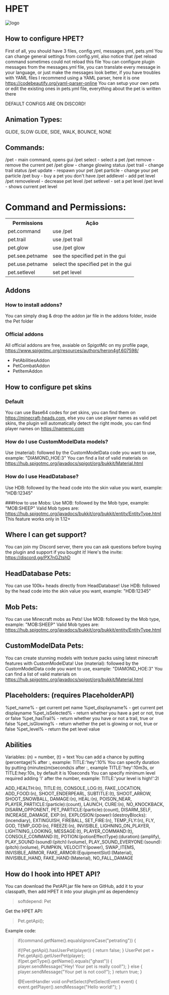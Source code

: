# HPET

![logo](https://i.imgur.com/ViZiV7i.png)

## How to configure HPET?

First of all, you should have 3 files, config.yml, messages.yml, pets.yml
You can change general settings from config.yml, also notice that /pet reload command sometimes could not reload this file
You can configure plugin messages from the messages.yml file, you can translate every message in your language, or just make the messages look better, if you have troubles with YAML files I recommend using a YAML parser, here it is one https://codebeautify.org/yaml-parser-online
You can setup your own pets or edit the existing ones in pets.yml file, everything about the pet is written there

DEFAULT CONFIGS ARE ON DISCORD!

## Animation Types:
GLIDE, SLOW GLIDE, SIDE, WALK, BOUNCE, NONE

## Commands:
/pet - main command, opens gui
/pet select <petname> - select a pet
/pet remove - remove the current pet
/pet glow - change glowing status
/pet trail - change trail status
/pet update - respawn your pet
/pet particle <particle> - change your pet particle
/pet buy <petname> - buy a pet you don't have
/pet addlevel <petname> <amount> - add pet level
/pet removelevel <petname> <amount> - decrease pet level
/pet setlevel <petname> <amount> - set a pet level
/pet level - shows current pet level

# Command and Permissions:
<table>
    <tr>
        <th>Permissions</th>
        <th>Ação</th>
    </tr>
    <tr>
        <td>pet.command</td>
        <td>use /pet</td>
    </tr>
    <tr>
        <td>pet.trail</td>
        <td>use /pet trail</td>
    </tr>
    <tr>
        <td>pet.glow</td>
        <td>use /pet glow</td>
    </tr>
    <tr>
        <td>pet.see.petname</td>
        <td>see the specified pet in the gui</td>
    </tr>
    <tr>
        <td>pet.use.petname</td>
        <td>select the specified pet in the gui</td>
    </tr>
    <tr>
        <td>pet.setlevel</td>
        <td>set pet level</td>
    </tr>
</table>

## Addons

### How to install addons?
You can simply drag & drop the addon jar file in the addons folder, inside the Pet folder

### Official addons
All official addons are free, avaiable on SpigotMc on my profile page, https://www.spigotmc.org/resources/authors/heron4gf.607598/

- PetAbilitiesAddon
- PetCombatAddon
- PetItemAddon

## How to configure pet skins

### Default
You can use Base64 codes for pet skins, you can find them on https://minecraft-heads.com, else you can use player names as valid pet skins, the plugin will automatically detect the right mode, you can find player names on https://namemc.com

### How do I use CustomModelData models?
Use (material): followed by the CustomModelData code you want to use, example: "DIAMOND_HOE:3"
You can find a list of valid materials on https://hub.spigotmc.org/javadocs/spigot/org/bukkit/Material.html

### How do I use HeadDatabase?
Use HDB: followed by the head code into the skin value you want, example:
"HDB:12345"

###How to use Mobs:
Use MOB: followed by the Mob type, example: "MOB:SHEEP"
Valid Mob types are: https://hub.spigotmc.org/javadocs/bukkit/org/bukkit/entity/EntityType.html
This feature works only in 1.12+

## Where I can get support?
You can join my Discord server, there you can ask questions before buying the plugin and support if you bought it! Here's the invite: https://discord.gg/PX7nGZtshD

## HeadDatabase Pets:
You can use 100k+ heads directly from HeadDatabase! Use HDB: followed by the head code into the skin value you want, example:
"HDB:12345"

## Mob Pets:
You can use Minecraft mobs as Pets!
Use MOB: followed by the Mob type, example: "MOB:SHEEP"
Valid Mob types are: https://hub.spigotmc.org/javadocs/bukkit/org/bukkit/entity/EntityType.html

## CustomModelData Pets:
You can create stunning models with texture packs using latest minecraft features with CustomModelData!
Use (material): followed by the CustomModelData code you want to use, example: "DIAMOND_HOE:3"
You can find a list of valid materials on https://hub.spigotmc.org/javadocs/spigot/org/bukkit/Material.html

## Placeholders: (requires PlaceholderAPI)
%pet_name% - get current pet name
%pet_displayname% - get current pet displayname
%pet_isSelected% - return whether you have a pet or not, true or false
%pet_hasTrail% - return whether you have or not a trail, true or false
%pet_isGlowing% - return whether the pet is glowing or not, true or false
%pet_level% - return the pet level value

## Abilities
Variables: (n) = number, (t) = text
You can add a chance by putting (percentage)% after :, example: TITLE:'hey':10%
You can specify duration by putting (minutes)m(seconds)s after :, example TITLE:'hey':10m3s, or TITLE:hey:10s, by default it is 10seconds
You can specify minimum level required adding 'l' after the number, example: TITLE:'your level is high!':2l

ADD_HEALTH:(n), TITLE:(t), CONSOLE_LOG:(t), FAKE_LOCATION, ADD_FOOD:(n), SHOOT_ENDERPEARL, SUBTITLE:(t), SHOOT_ARROW, SHOOT_SNOWBALL, DAMAGE:(n), HEAL:(n), POISON_NEAR, PLAYER_PARTICLE:(particle):(count), LAUNCH, CURE:(n), NO_KNOCKBACK, DISARM_OPPONENT, PET_PARTICLE:(particle):(count), DISARM_SELF, INCREASE_DAMAGE, EXP:(n), EXPLOSION:(power):(destroyBlocks):(incendiary), EXTINGUISH, FIREBALL, SET_FIRE:(n), TEMP_FLY:(n), FLY, GOD, TEMP_GOD:(n), FREEZE:(n), INVISIBLE, LIGHNING_ON_PLAYER, LIGHTNING_LOOKING, MESSAGE:(t), PLAYER_COMMAND:(t), CONSOLE_COMMAND:(t), POTION:(potionEffectType):(duration):(amplify), PLAY_SOUND:(sound):(pitch):(volume), PLAY_SOUND_EVERYONE:(sound):(pitch):(volume), PUMPKIN, VELOCITY:(power), SWAP_ITEMS, INVISIBLE_ARMOR, FAKE_ARMOR:(EquipmentSlot):(Material), INVISIBLE_HAND, FAKE_HAND:(Material), NO_FALL_DAMAGE


## How do I hook into HPET API?

You can download the PetAPI.jar file here on GitHub, add it to your classpath, then add HPET it into your plugin.yml as dependency
> softdepend: Pet

Get the HPET API:
> Pet.getApi();

Example code:
> if(command.getName().equalsIgnoreCase("petrating")) {
>
>   if(!Pet.getApi().hasUserPet(player)) {
>       return false;
>   }
>   UserPet pet = Pet.getApi().getUserPet(player);
>   if(pet.getType().getName().equals("ghast")) {
>       player.sendMessage("Hey! Your pet is really cool!");
>   } else {
>       player.sendMessage("Your pet is not cool!");
>   }
>   return true;
> }
>
> @EventHandler
> void onPetSelect(PetSelectEvent event) {
>   event.getPlayer().sendMessage("Hello world!");
> }
